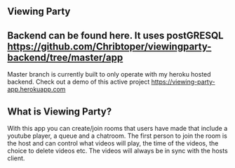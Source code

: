 
## Viewing Party
## Backend can be found here. It uses postGRESQL https://github.com/Chribtoper/viewingparty-backend/tree/master/app
Master branch is currently built to only operate with my heroku hosted backend.
Check out a demo of this active project https://viewing-party-app.herokuapp.com

## What is Viewing Party?
With this app you can create/join rooms that users have made that include a youtube player, a queue and a chatroom. The first person to join the room is the host and can control what videos will play, the time of the videos, the choice to delete videos etc. The videos will always be in sync with the hosts client.
